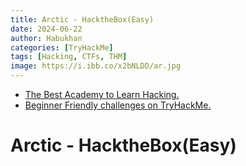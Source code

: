 ```yaml
---
title: Arctic - HacktheBox(Easy)
date: 2024-06-22
author: Habukhan
categories: [TryHackMe]
tags: [Hacking, CTFs, THM]
image: https://i.ibb.co/x2bNLDD/ar.jpg
---
```


* [The Best Academy to Learn Hacking.](https://account.hackthebox.com/register)
* [Beginner Friendly challenges on TryHackMe.](https://tryhackme.com/signup?referrer=61e8a27ddd3f3b00496505d1)

# Arctic - HacktheBox(Easy)
